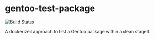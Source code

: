 # gentoo-test-package

[![Build Status](https://travis-ci.org/nicolasbock/gentoo-test-package.svg?branch=master)](https://travis-ci.org/nicolasbock/gentoo-test-package)

A dockerized approach to test a Gentoo package within a clean stage3.
